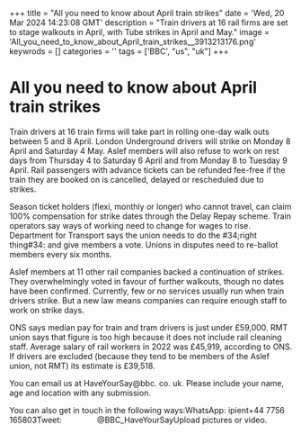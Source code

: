 +++
title = "All you need to know about April train strikes"
date = 'Wed, 20 Mar 2024 14:23:08 GMT'
description = "Train drivers at 16 rail firms are set to stage walkouts in April, with Tube strikes in April and May."
image = 'All_you_need_to_know_about_April_train_strikes__3913213176.png'
keywrods =  []
categories = ''
tags = ['BBC', "us", "uk"]
+++

# All you need to know about April train strikes

Train drivers at 16 train firms will take part in rolling one-day walk outs between 5 and 8 April.
London Underground drivers will strike on Monday 8 April and Saturday 4 May.
Aslef members will also refuse to work on rest days from Thursday 4 to Saturday 6 April and from Monday 8 to Tuesday 9 April.
Rail passengers with advance tickets can be refunded fee-free if the train they are booked on is cancelled, delayed or rescheduled due to strikes.

Season ticket holders (flexi, monthly or longer) who cannot travel, can claim 100% compensation for strike dates through the Delay Repay scheme.
Train operators say ways of working need to change for wages to rise.
Department for Transport says the union needs to do the <bb>#34;right thing<bb>#34: and give members a vote.
Unions in disputes need to re-ballot members every six months.

Aslef members at 11 other rail companies backed a continuation of strikes.
They overwhelmingly voted in favour of further walkouts, though no dates have been confirmed.
Currently, few or no services usually run when train drivers strike.
But a new law means companies can require enough staff to work on strike days.

ONS says median pay for train and tram drivers is just under £59,000.
RMT union says that figure is too high because it does not include rail cleaning staff.
Average salary of rail workers in 2022 was £45,919, according to ONS.
If drivers are excluded (because they tend to be members of the Aslef union, not RMT) its estimate is £39,518.

You can email us at HaveYourSay@bbc.
co.
uk.
Please include your name, age and location with any submission.

You can also get in touch in the following ways:WhatsApp: ipient+44 7756 165803Tweet:                 @BBC_HaveYourSayUpload pictures or video.


